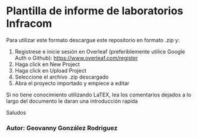 # Plantilla de informe de laboratorios Infracom

Para utilizar este formato descargue este repositorio en formato .zip y:

1. Registrese e inicie sesión en Overleaf (preferiblemente utilice Google Auth o Github): https://www.overleaf.com/register
2. Haga click en New Project
3. Haga click en Upload Project
4. Seleccione el archivo .zip descargado
5. Abra el proyecto importado y empiece a editar

Si no tiene conocimiento utilizando LaTEX, lea los comentarios dejados a lo largo del documento
le daran una introducción rapida

Saludos

### Autor: Geovanny González Rodriguez

